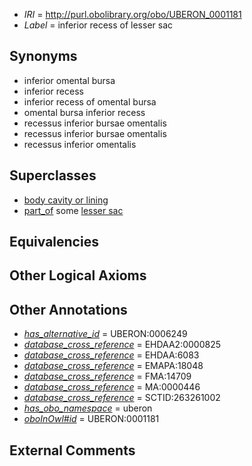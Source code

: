  * *IRI* = http://purl.obolibrary.org/obo/UBERON_0001181
 * *Label* = inferior recess of lesser sac

## Synonyms

 * inferior omental bursa
 * inferior recess
 * inferior recess of omental bursa
 * omental bursa inferior recess
 * recessus inferior bursae omentalis
 * recessus inferior bursae omentalis
 * recessus inferior omentalis

## Superclasses

 * [body cavity or lining](../../UBERON/58/UBERON_0004458.md)
 * [part_of](../../BFO/50/BFO_0000050.md) some [lesser sac](../../UBERON/41/UBERON_0001341.md)

## Equivalencies


## Other Logical Axioms


## Other Annotations

 * *[has_alternative_id](../../Id/oboInOwl#hasAlternativeId.md)* = UBERON:0006249
 * *[database_cross_reference](../../ef/oboInOwl#hasDbXref.md)* = EHDAA2:0000825
 * *[database_cross_reference](../../ef/oboInOwl#hasDbXref.md)* = EHDAA:6083
 * *[database_cross_reference](../../ef/oboInOwl#hasDbXref.md)* = EMAPA:18048
 * *[database_cross_reference](../../ef/oboInOwl#hasDbXref.md)* = FMA:14709
 * *[database_cross_reference](../../ef/oboInOwl#hasDbXref.md)* = MA:0000446
 * *[database_cross_reference](../../ef/oboInOwl#hasDbXref.md)* = SCTID:263261002
 * *[has_obo_namespace](../../ce/oboInOwl#hasOBONamespace.md)* = uberon
 * *[oboInOwl#id](../../id/oboInOwl#id.md)* = UBERON:0001181

## External Comments

